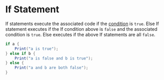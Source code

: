 # If Statement
If statements execute the associated code if the [condition](./bool.md) is `true`.
Else If statement executes if the If condition above is `false` and the associated condition is `true`. Else executes if the above If statements are all `false`.
```cs
if a {
    Print("a is true");
} else if b {
    Print("a is false and b is true");
} else {
    Print("a and b are both false");
}
```